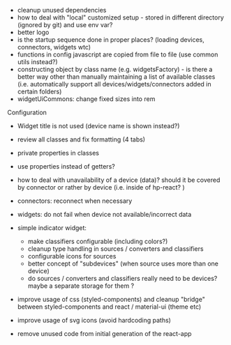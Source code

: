 - cleanup unused dependencies 
- how to deal with "local" customized setup - stored in different directory (ignored by git) and use env var?
- better logo 
- is the startup sequence done in proper places? (loading devices, connectors, widgets wtc)
- functions in config javascript are copied from file to file (use common utils instead?)
- constructing object by class name (e.g. widgetsFactory) - is there a better way other than 
manually maintaining a list of available classes (i.e. automatically support all devices/widgets/connectors added in  certain folders)
- widgetUiCommons: change fixed sizes into rem 


Configuration 
- Widget title is not used (device name is shown instead?)



- review all classes and fix formatting (4 tabs)
- private properties in classes 
- use properties instead of getters?





- how to deal with unavailability of a device (data)? should it be covered by connector or rather 
  by device (i.e. inside of hp-react? )
- connectors: reconnect when necessary 
- widgets: do not fail when device not available/incorrect data 
- simple indicator widget: 
  - make classifiers configurable (including colors?)
  - cleanup type handling in sources / converters and classifiers 
  - configurable icons for sources 
  - better concept of "subdevices" (when source uses more than one device)
  - do sources / converters and classifiers  really need to be devices? maybe a separate storage for them ?
- improve usage of css (styled-components) and cleanup "bridge" between styled-components and react / material-ui (theme etc)

- improve usage of svg icons (avoid hardcoding paths)

- remove unused code from initial generation of the react-app
